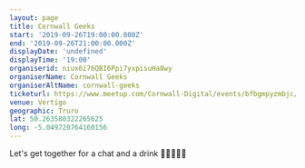 ```yaml
---
layout: page
title: Cornwall Geeks
start: '2019-09-26T19:00:00.000Z'
end: '2019-09-26T21:00:00.000Z'
displayDate: 'undefined'
displayTime: '19:00'
organiserid: niux6i76QBI6Ppi7yxpisuHa8wy
organiserName: Cornwall Geeks
organiserAltName: cornwall-geeks
ticketurl: https://www.meetup.com/Cornwall-Digital/events/bfbgmpyzmbjc/
venue: Vertigo
geographic: Truro
lat: 50.263580322265625
long: -5.049720764160156
---
```

<p>Let's get together for a chat and a drink 👩‍💻🍻👨‍💻</p> 
